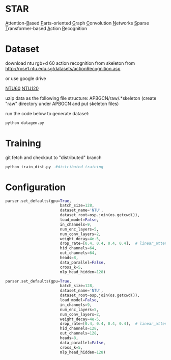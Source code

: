 # STAR
<ins>A</ins>ttention-<ins>B</ins>ased <ins>P</ins>arts-oriented <ins>G</ins>raph <ins>C</ins>onvolution <ins>N</ins>etworks 
<ins>S</ins>parse <ins>T</ins>ransformer-based <ins>A</ins>ction <ins>R</ins>ecognition
# Dataset
download ntu rgb+d 60 action recognition from skeleton from http://rose1.ntu.edu.sg/datasets/actionRecognition.asp

or use google drive 

[NTU60](https://drive.google.com/open?id=1CUZnBtYwifVXS21yVg62T-vrPVayso5H)
[NTU120](https://drive.google.com/open?id=1tEbuaEqMxAV7dNc4fqu1O4M7mC6CJ50w)

uzip data as the following file structure: APBGCN/raw/.\*skeleton (create "raw" directory under APBGCN and put skeleton files)

run the code below to generate dataset:
```python
python datagen.py
```

# Training
git fetch and checkout to "distributed" branch
```python
python train_dist.py -#distributed training
```

# Configuration
```python
parser.set_defaults(gpu=True,
                        batch_size=128,
                        dataset_name='NTU',
                        dataset_root=osp.join(os.getcwd()),
                        load_model=False,
                        in_channels=9,
                        num_enc_layers=5,
                        num_conv_layers=2,
                        weight_decay=4e-5,
                        drop_rate=[0.4, 0.4, 0.4, 0.4],  # linear_attention, sparse_attention, add_norm, ffn
                        hid_channels=64,
                        out_channels=64,
                        heads=8,
                        data_parallel=False,
                        cross_k=5,
                        mlp_head_hidden=128)

parser.set_defaults(gpu=True,
                        batch_size=128,
                        dataset_name='NTU',
                        dataset_root=osp.join(os.getcwd()),
                        load_model=False,
                        in_channels=9,
                        num_enc_layers=5,
                        num_conv_layers=2,
                        weight_decay=4e-5,
                        drop_rate=[0.4, 0.4, 0.4, 0.4],  # linear_attention, sparse_attention, add_norm, ffn
                        hid_channels=128,
                        out_channels=128,
                        heads=8,
                        data_parallel=False,
                        cross_k=5,
                        mlp_head_hidden=128)
```

